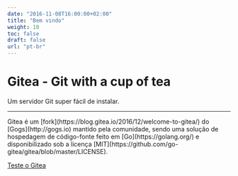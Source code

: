 ```yaml
---
date: "2016-11-08T16:00:00+02:00"
title: "Bem vindo"
weight: 10
toc: false
draft: false
url: "pt-br"
---
```


<h1 class="display-4">Gitea - Git with a cup of tea</h1>
<p class="lead">Um servidor Git super fácil de instalar.</p>
<hr class="my-2">
<p>
	Gitea é um [fork](https://blog.gitea.io/2016/12/welcome-to-gitea/) do [Gogs](http://gogs.io) mantido pela comunidade, 
	sendo uma solução de hospedagem de código-fonte feito em [Go](https://golang.org/) 
	e disponibilizado sob a licença [MIT](https://github.com/go-gitea/gitea/blob/master/LICENSE).
</p>
<p class="lead">
<a class="btn btn-primary btn-lg" href="https://try.gitea.io" target="_blank" role="button">Teste o Gitea</a>
</p>
